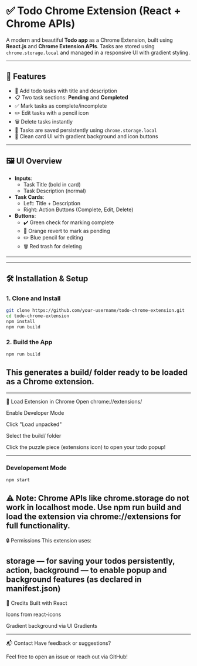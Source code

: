 # ✅ Todo Chrome Extension (React + Chrome APIs)

A modern and beautiful **Todo app** as a Chrome Extension, built using **React.js** and **Chrome Extension APIs**. Tasks are stored using `chrome.storage.local` and managed in a responsive UI with gradient styling.

---

## 🚀 Features

- 📌 Add todo tasks with title and description
- 📋 Two task sections: **Pending** and **Completed**
- ✅ Mark tasks as complete/incomplete
- ✏️ Edit tasks with a pencil icon
- 🗑️ Delete tasks instantly
- 💾 Tasks are saved persistently using `chrome.storage.local`
- 🎨 Clean card UI with gradient background and icon buttons

---

## 🖼️ UI Overview

- **Inputs**: 
  - Task Title (bold in card)
  - Task Description (normal)
- **Task Cards**:
  - Left: Title + Description
  - Right: Action Buttons (Complete, Edit, Delete)
- **Buttons**:
  - ✔️ Green check for marking complete
  - 🔄 Orange revert to mark as pending
  - ✏️ Blue pencil for editing
  - 🗑️ Red trash for deleting

---


---

## 🛠️ Installation & Setup

### 1. Clone and Install

```bash
git clone https://github.com/your-username/todo-chrome-extension.git
cd todo-chrome-extension
npm install
npm run build
```

### 2. Build the App
```bash
npm run build
```
This generates a build/ folder ready to be loaded as a Chrome extension.
---


---

🧪 Load Extension in Chrome
Open chrome://extensions/

Enable Developer Mode

Click "Load unpacked"

Select the build/ folder

Click the puzzle piece (extensions icon) to open your todo popup!

---

### Developement Mode
```bash
npm start
```
⚠️ Note: Chrome APIs like chrome.storage do not work in localhost mode. Use npm run build and load the extension via chrome://extensions for full functionality.
---


🔒 Permissions
This extension uses:

storage — for saving your todos persistently, action, background — to enable popup and background features (as declared in manifest.json)
---

🙌 Credits
Built with React

Icons from react-icons

Gradient background via UI Gradients

---



📬 Contact
Have feedback or suggestions?


Feel free to open an issue or reach out via GitHub!